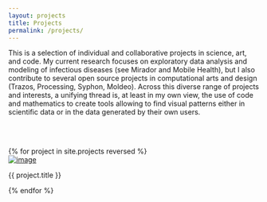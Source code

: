 ```yaml
---
layout: projects
title: Projects
permalink: /projects/
---
```


This is a selection of individual and collaborative projects in science, art, and code. My current research focuses on exploratory data analysis and modeling of infectious diseases (see Mirador and Mobile Health), but I also contribute to several open source projects in computational arts and design (Trazos, Processing, Syphon, Moldeo). Across this diverse range of projects and interests, a unifying thread is, at least in my own view, the use of code and mathematics to create tools allowing to find visual patterns either in scientific data or in the data generated by their own users.

<br><br>

<div class="portfolio-container">
  {% for project in site.projects reversed %}
  <div class="portfolio-element">
    <a href="{{ project.url | prepend: site.baseurl }}.html" target="_blank"><img class="portfolio-image" src="/assets/banners/{{ project.banner }}" alt="image"></a>
    <p class="portfolio-caption">{{ project.title }}</p>
  </div>
  {% endfor %}
</div>
